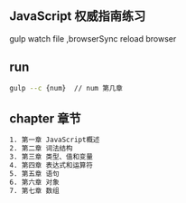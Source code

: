 ## JavaScript 权威指南练习
gulp watch file ,browserSync reload browser

## run
```bash
gulp --c {num}  // num 第几章
```

## chapter 章节
```bash
1. 第一章 JavaScript概述
2. 第二章 词法结构
3. 第三章 类型、值和变量
4. 第四章 表达式和运算符
5. 第五章 语句
6. 第六章 对象
7. 第七章 数组
```
